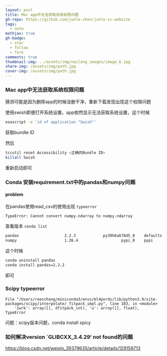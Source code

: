 ```yaml
---
layout: post
title: Mac app中无法获取系统权限问题
gh-repo: https://github.com/junle-chen/junle-cc-website
tags:
  - note
mathjax: true
gh-badge:
  - star
  - follow
  - fork
comments: true
thumbnail-img: ../assets/img/nailong_images/image_6.jpg
share-img: /assets/img/path.jpg
cover-img: /assets/img/path.jpg
---
```

### Mac app中无法获取系统权限问题

猜测可能是因为删除app的时候没删干净，重新下载发现出现这个权限问题

使用swish即便打开系统设置，app依然显示无法获取系统设置，这个时候

```bash
osascript -e 'id of application "Swish"'
```

获取bundle ID

然后

```bash
tccutil reset Accessibility <正确的Bundle ID>
killall Swish
```

重新启动即可

### Conda 安装requirement.txt中的pandas和numpy问题

#### problem

在pandas使用read_csv的使用出现 `typeerror`

```
TypeError: Cannot convert numpy.ndarray to numpy.ndarray
```

查看版本 `conda list`

```bash
pandas                    2.2.3            py39h6a678d5_0    defaults
numpy                     1.26.4                   pypi_0    pypi
```

这个时候

```bash
conda uninstall pandas
conda install pandas=2.2.2
```

即可

### Scipy typeerror

```
File "/Users/reeschang/miniconda3/envs/ml4pxrds/lib/python3.9/site-packages/scipy/interpolate/_fitpack_impl.py", line 103, in <module>
    'iwrk': array([], dfitpack_int), 'u': array([], float),
TypeError
```

问题：scipy版本问题，conda install spicy

### 如何解决version `GLIBCXX_3.4.29‘ not found的问题

https://blog.csdn.net/weixin_39379635/article/details/129159713

